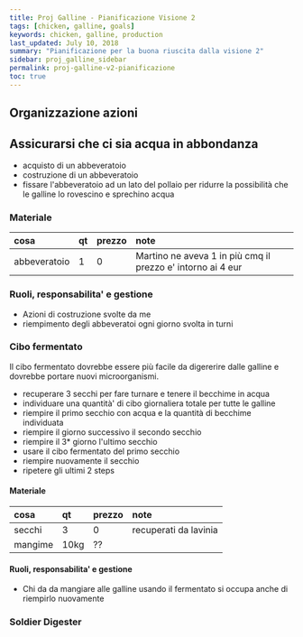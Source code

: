 ```yaml
---
title: Proj Galline - Pianificazione Visione 2
tags: [chicken, galline, goals]
keywords: chicken, galline, production
last_updated: July 10, 2018
summary: "Pianificazione per la buona riuscita dalla visione 2"
sidebar: proj_galline_sidebar
permalink: proj-galline-v2-pianificazione
toc: true
---
```


## Organizzazione azioni

## Assicurarsi che ci sia acqua in abbondanza
- acquisto di un abbeveratoio
- costruzione di un abbeveratoio
- fissare l'abbeveratoio ad un lato del pollaio per ridurre la possibilità che le galline lo rovescino e sprechino acqua

### Materiale

| cosa | qt | prezzo| note| 
|:--|:--|:--|:--|
|abbeveratoio | 1 | 0 | Martino ne aveva 1 in più cmq il prezzo e' intorno ai 4 eur |

### Ruoli, responsabilita' e gestione
- Azioni di costruzione svolte da me
- riempimento degli abbeveratoi ogni giorno svolta in turni


### Cibo fermentato
Il cibo fermentato dovrebbe essere più facile da digererire dalle galline e dovrebbe portare nuovi microorganismi.  

- recuperare 3 secchi per fare turnare e tenere il becchime in acqua
- individuare una quantità' di cibo giornaliera totale per tutte le galline
- riempire il primo secchio con acqua e la quantità di becchime individuata
- riempire il giorno successivo il secondo secchio
- riempire il 3* giorno l'ultimo secchio
- usare il cibo fermentato del primo secchio
- riempire nuovamente il secchio
- ripetere gli ultimi 2 steps

#### Materiale

| cosa | qt | prezzo| note| 
|:--|:--|:--|:--|
|secchi | 3 | 0 | recuperati da lavinia |
|mangime | 10kg | ??| |

#### Ruoli, responsabilita' e gestione
- Chi da da mangiare alle galline usando il fermentato si occupa anche di riempirlo nuovamente

### Soldier Digester
